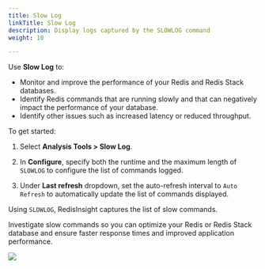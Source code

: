 ```yaml
---
title: Slow Log
linkTitle: Slow Log
description: Display logs captured by the SLOWLOG command
weight: 10

---
```


Use **Slow Log** to:

* Monitor and improve the performance of your Redis and Redis Stack databases.
* Identify Redis commands that are running slowly and that can negatively impact the performance of your database. 
* Identify other issues such as increased latency or reduced throughput.

To get started: 

1. Select **Analysis Tools > Slow Log**. 

1. In **Configure**, specify both the runtime and the maximum length of `SLOWLOG` to configure the list of commands logged. 

1. Under **Last refresh** dropdown, set the auto-refresh interval to `Auto Refresh` to automatically update the list of commands displayed.

Using `SLOWLOG`, RedisInsight captures the list of slow commands.

Investigate slow commands so you can optimize your Redis or Redis Stack database and ensure faster response times and improved application performance.

<img src="../../images/slowlog.png">
